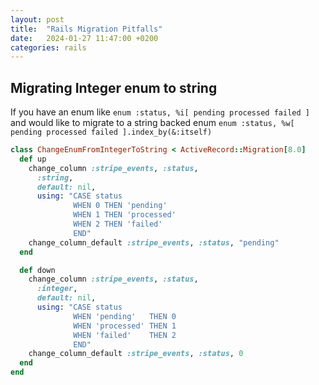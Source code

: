 ```yaml
---
layout: post
title:  "Rails Migration Pitfalls"
date:   2024-01-27 11:47:00 +0200
categories: rails
---
```


## Migrating Integer enum to string

If you have an enum like 
`enum :status, %i[ pending processed failed ]`
and would like to migrate to a string backed enum
`enum :status, %w[ pending processed failed ].index_by(&:itself)`

```ruby
class ChangeEnumFromIntegerToString < ActiveRecord::Migration[8.0]
  def up
    change_column :stripe_events, :status,
      :string,
      default: nil,
      using: "CASE status
              WHEN 0 THEN 'pending'
              WHEN 1 THEN 'processed'
              WHEN 2 THEN 'failed'
              END"
    change_column_default :stripe_events, :status, "pending"
  end

  def down
    change_column :stripe_events, :status,
      :integer,
      default: nil,
      using: "CASE status
              WHEN 'pending'   THEN 0
              WHEN 'processed' THEN 1
              WHEN 'failed'    THEN 2
              END"
    change_column_default :stripe_events, :status, 0
  end
end

```
